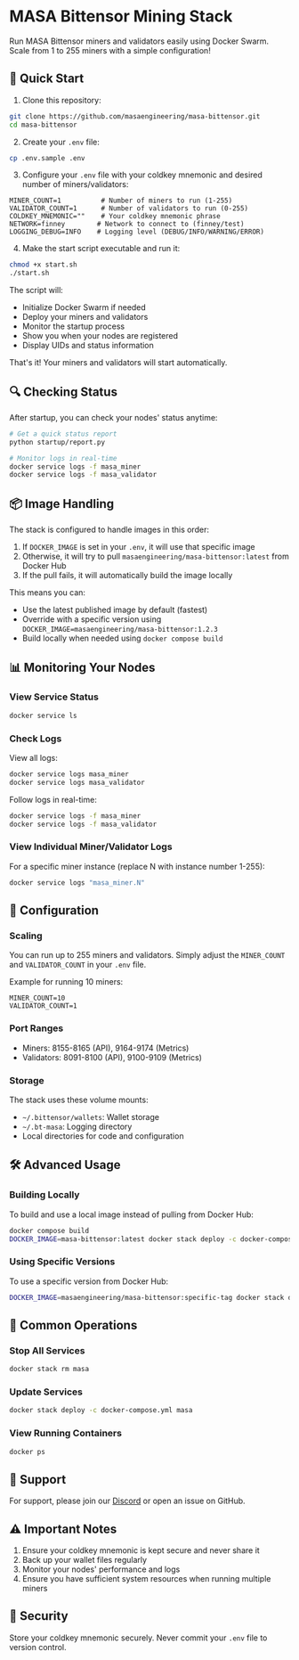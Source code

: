 # MASA Bittensor Mining Stack

Run MASA Bittensor miners and validators easily using Docker Swarm. Scale from 1 to 255 miners with a simple configuration!

## 🚀 Quick Start

1. Clone this repository:
```bash
git clone https://github.com/masaengineering/masa-bittensor.git
cd masa-bittensor
```

2. Create your `.env` file:
```bash
cp .env.sample .env
```

3. Configure your `.env` file with your coldkey mnemonic and desired number of miners/validators:
```env
MINER_COUNT=1          # Number of miners to run (1-255)
VALIDATOR_COUNT=1      # Number of validators to run (0-255)
COLDKEY_MNEMONIC=""    # Your coldkey mnemonic phrase
NETWORK=finney        # Network to connect to (finney/test)
LOGGING_DEBUG=INFO    # Logging level (DEBUG/INFO/WARNING/ERROR)
```

4. Make the start script executable and run it:
```bash
chmod +x start.sh
./start.sh
```

The script will:
- Initialize Docker Swarm if needed
- Deploy your miners and validators
- Monitor the startup process
- Show you when your nodes are registered
- Display UIDs and status information

That's it! Your miners and validators will start automatically.

## 🔍 Checking Status

After startup, you can check your nodes' status anytime:
```bash
# Get a quick status report
python startup/report.py

# Monitor logs in real-time
docker service logs -f masa_miner
docker service logs -f masa_validator
```

## 📦 Image Handling

The stack is configured to handle images in this order:

1. If `DOCKER_IMAGE` is set in your `.env`, it will use that specific image
2. Otherwise, it will try to pull `masaengineering/masa-bittensor:latest` from Docker Hub
3. If the pull fails, it will automatically build the image locally

This means you can:
- Use the latest published image by default (fastest)
- Override with a specific version using `DOCKER_IMAGE=masaengineering/masa-bittensor:1.2.3`
- Build locally when needed using `docker compose build`

## 📊 Monitoring Your Nodes

### View Service Status
```bash
docker service ls
```

### Check Logs
View all logs:
```bash
docker service logs masa_miner
docker service logs masa_validator
```

Follow logs in real-time:
```bash
docker service logs -f masa_miner
docker service logs -f masa_validator
```

### View Individual Miner/Validator Logs
For a specific miner instance (replace N with instance number 1-255):
```bash
docker service logs "masa_miner.N"
```

## 🔧 Configuration

### Scaling
You can run up to 255 miners and validators. Simply adjust the `MINER_COUNT` and `VALIDATOR_COUNT` in your `.env` file.

Example for running 10 miners:
```env
MINER_COUNT=10
VALIDATOR_COUNT=1
```

### Port Ranges
- Miners: 8155-8165 (API), 9164-9174 (Metrics)
- Validators: 8091-8100 (API), 9100-9109 (Metrics)

### Storage
The stack uses these volume mounts:
- `~/.bittensor/wallets`: Wallet storage
- `~/.bt-masa`: Logging directory
- Local directories for code and configuration

## 🛠 Advanced Usage

### Building Locally
To build and use a local image instead of pulling from Docker Hub:
```bash
docker compose build
DOCKER_IMAGE=masa-bittensor:latest docker stack deploy -c docker-compose.yml masa
```

### Using Specific Versions
To use a specific version from Docker Hub:
```bash
DOCKER_IMAGE=masaengineering/masa-bittensor:specific-tag docker stack deploy -c docker-compose.yml masa
```

## 📝 Common Operations

### Stop All Services
```bash
docker stack rm masa
```

### Update Services
```bash
docker stack deploy -c docker-compose.yml masa
```

### View Running Containers
```bash
docker ps
```

## 🤝 Support

For support, please join our [Discord](https://discord.gg/masa) or open an issue on GitHub.

## ⚠️ Important Notes

1. Ensure your coldkey mnemonic is kept secure and never share it
2. Back up your wallet files regularly
3. Monitor your nodes' performance and logs
4. Ensure you have sufficient system resources when running multiple miners

## 🔐 Security

Store your coldkey mnemonic securely. Never commit your `.env` file to version control.
